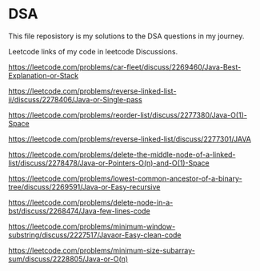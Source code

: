 # DSA
This file reposistory is my solutions to the DSA questions in my journey.


Leetcode links of my code in leetcode Discussions.

https://leetcode.com/problems/car-fleet/discuss/2269460/Java-Best-Explanation-or-Stack

https://leetcode.com/problems/reverse-linked-list-ii/discuss/2278406/Java-or-Single-pass

https://leetcode.com/problems/reorder-list/discuss/2277380/Java-O(1)-Space

https://leetcode.com/problems/reverse-linked-list/discuss/2277301/JAVA

https://leetcode.com/problems/delete-the-middle-node-of-a-linked-list/discuss/2278478/Java-or-Pointers-O(n)-and-O(1)-Space

https://leetcode.com/problems/lowest-common-ancestor-of-a-binary-tree/discuss/2269591/Java-or-Easy-recursive

https://leetcode.com/problems/delete-node-in-a-bst/discuss/2268474/Java-few-lines-code

https://leetcode.com/problems/minimum-window-substring/discuss/2227517/Javaor-Easy-clean-code

https://leetcode.com/problems/minimum-size-subarray-sum/discuss/2228805/Java-or-O(n)
